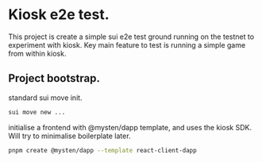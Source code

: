 # Kiosk e2e test.

This project is create a simple sui e2e test ground running on the testnet to experiment with kiosk. Key main feature to test is running a simple game from within kiosk.

## Project bootstrap.

standard sui move init.

```bash
sui move new ...
```

initialise a frontend with @mysten/dapp template, and uses the kiosk SDK. Will try to minimalise boilerplate later.  

```bash
pnpm create @mysten/dapp --template react-client-dapp
```